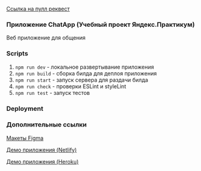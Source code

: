 [Ссылка на пулл реквест](https://github.com/Nick-KNA/middle.messenger.praktikum.yandex/pull/5)

### Приложение ChatApp (Учебный проект Яндекс.Практикум)
Веб приложение для общения

### Scripts

1. `npm run dev` - локальное развертывание приложения
2. `npm run build` - сборка билда для деплоя приложения
3. `npm run start` - запуск сервера для раздачи билда
4. `npm run check` -  проверки ESLint и styleLint
5. `npm run test` -  запуск тестов

### Deployment

### Дополнительные ссылки
[Макеты Figma](https://www.figma.com/file/7FNaRypKxISxhvGz5WVVUV/Chat-App?node-id=0%3A1)

[Демо приложения (Netlify)](https://kind-payne-fbf39f.netlify.app/)

[Демо приложения (Heroku)](https://ya-chat-app-kna.herokuapp.com/)
